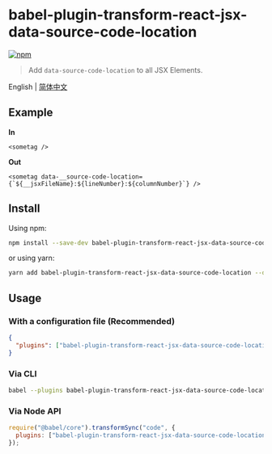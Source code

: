 # babel-plugin-transform-react-jsx-data-source-code-location

[![npm](https://img.shields.io/npm/v/babel-plugin-transform-react-jsx-data-source-code-location)](https://www.npmjs.com/package/babel-plugin-transform-react-jsx-data-source-code-location)

> Add `data-source-code-location` to all JSX Elements.

English | [简体中文](./README.zh-CN.md)

## Example

**In**

```
<sometag />
```

**Out**

```
<sometag data-__source-code-location={`${__jsxFileName}:${lineNumber}:${columnNumber}`} />
```

## Install

Using npm:

```sh
npm install --save-dev babel-plugin-transform-react-jsx-data-source-code-location
```

or using yarn:

```sh
yarn add babel-plugin-transform-react-jsx-data-source-code-location --dev
```

## Usage

### With a configuration file (Recommended)

```json title="babel.config.json"
{
  "plugins": ["babel-plugin-transform-react-jsx-data-source-code-location"]
}
```

### Via CLI

```sh
babel --plugins babel-plugin-transform-react-jsx-data-source-code-location script.js
```

### Via Node API

```js
require("@babel/core").transformSync("code", {
  plugins: ["babel-plugin-transform-react-jsx-data-source-code-location"],
});
```
